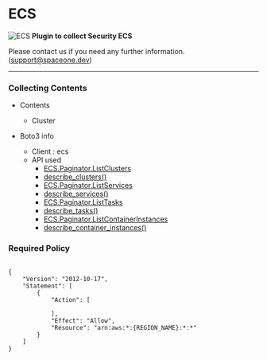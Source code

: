 # ECS

![ECS](https://spaceone-custom-assets.s3.ap-northeast-2.amazonaws.com/console-assets/icons/cloud-services/aws/Amazon-Elastic-Container-Service.svg)
**Plugin to collect Security ECS**

Please contact us if you need any further information. (<support@spaceone.dev>)

---

### Collecting Contents

- Contents
  - Cluster
  
- Boto3 info
  - Client : ecs
  - API used
    - [ECS.Paginator.ListClusters](https://boto3.amazonaws.com/v1/documentation/api/latest/reference/services/ecs.html#ECS.Paginator.ListClusters)
    - [describe_clusters()](https://boto3.amazonaws.com/v1/documentation/api/latest/reference/services/ecs.html#ECS.Client.describe_clusters)
    - [ECS.Paginator.ListServices](https://boto3.amazonaws.com/v1/documentation/api/latest/reference/services/ecs.html#ECS.Paginator.ListServices)
    - [describe_services()](https://boto3.amazonaws.com/v1/documentation/api/latest/reference/services/ecs.html#ECS.Client.describe_services)
    - [ECS.Paginator.ListTasks](https://boto3.amazonaws.com/v1/documentation/api/latest/reference/services/ecs.html#ECS.Paginator.ListTasks)
    - [describe_tasks()](https://boto3.amazonaws.com/v1/documentation/api/latest/reference/services/ecs.html#ECS.Client.describe_tasks)
    - [ECS.Paginator.ListContainerInstances](https://boto3.amazonaws.com/v1/documentation/api/latest/reference/services/ecs.html#ECS.Paginator.ListContainerInstances)
    - [describe_container_instances()](https://boto3.amazonaws.com/v1/documentation/api/latest/reference/services/ecs.html#ECS.Client.describe_container_instances)


### Required Policy
  
<pre>
<code>
{
    "Version": "2012-10-17",
    "Statement": [
        {
            "Action": [
              
            ],
            "Effect": "Allow",
            "Resource": "arn:aws:*:{REGION_NAME}:*:*"
        }
    ]
}
</code>
</pre>